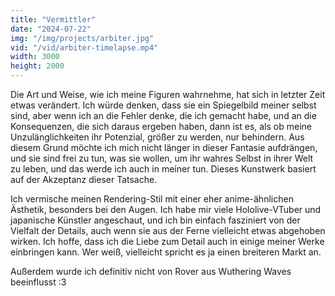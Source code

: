 ```yaml
---
title: "Vermittler"
date: "2024-07-22"
img: "/img/projects/arbiter.jpg"
vid: "/vid/arbiter-timelapse.mp4"
width: 3000
height: 2000
---
```


Die Art und Weise, wie ich meine Figuren wahrnehme, hat sich in letzter Zeit etwas verändert. Ich würde denken, dass sie ein Spiegelbild meiner selbst sind, aber wenn ich an die Fehler denke, die ich gemacht habe, und an die Konsequenzen, die sich daraus ergeben haben, dann ist es, als ob meine Unzulänglichkeiten ihr Potenzial, größer zu werden, nur behindern. Aus diesem Grund möchte ich mich nicht länger in dieser Fantasie aufdrängen, und sie sind frei zu tun, was sie wollen, um ihr wahres Selbst in ihrer Welt zu leben, und das werde ich auch in meiner tun. Dieses Kunstwerk basiert auf der Akzeptanz dieser Tatsache.

Ich vermische meinen Rendering-Stil mit einer eher anime-ähnlichen Ästhetik, besonders bei den Augen. Ich habe mir viele Hololive-VTuber und japanische Künstler angeschaut, und ich bin einfach fasziniert von der Vielfalt der Details, auch wenn sie aus der Ferne vielleicht etwas abgehoben wirken. Ich hoffe, dass ich die Liebe zum Detail auch in einige meiner Werke einbringen kann. Wer weiß, vielleicht spricht es ja einen breiteren Markt an.

Außerdem wurde ich definitiv nicht von Rover aus Wuthering Waves beeinflusst :3
